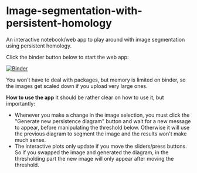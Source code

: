 # Image-segmentation-with-persistent-homology
An interactive notebook/web app to play around with image segmentation using persistent homology.

Click the binder button below to start the web app:

[![Binder](https://mybinder.org/badge_logo.svg)](https://mybinder.org/v2/gh/uebling/Image-segmentation-with-persistent-homology/HEAD?urlpath=voila%2Frender%2Fsegmentation.ipynb)

You won't have to deal with packages, but memory is limited on binder, so the images get scaled down if you upload very large ones.


**How to use the app**
It should be rather clear on how to use it, but importantly:
* Whenever you make a change in the image selection, you must click the "Generate new persistence diagram" button and wait for a new message to appear, before manipulating the threshold below. Otherwise it will use the previous diagram to segment the image and the results won't make much sense.
* The interactive plots only update if you move the sliders/press buttons. So if you swapped the image and generated the diagram, in the thresholding part the new image will only appear after moving the threshold.
